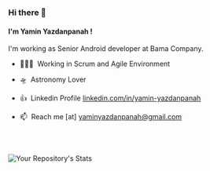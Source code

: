 ### Hi there 👋

#### I'm Yamin Yazdanpanah !
I'm working as Senior Android developer at Bama Company.

- 👨🏻‍💻  &nbsp;Working in Scrum and Agile Environment

- 🛸  &nbsp;Astronomy Lover

- 👍  &nbsp;Linkedin Profile [linkedin.com/in/yamin-yazdanpanah](https://www.linkedin.com/in/yamin-yazdanpanah)

- 📫  &nbsp;Reach me [at] yaminyazdanpanah@gmail.com

  
  <br>
  <br>

![Your Repository's Stats](https://github-readme-stats.vercel.app/api?username=yaminyazdanpanah&count_private=true&show_icons=true&theme=dracula)

